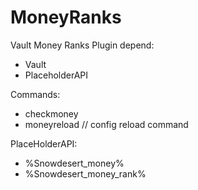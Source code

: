 # MoneyRanks
Vault Money Ranks Plugin
depend:
  - Vault
  - PlaceholderAPI


Commands:
  - checkmoney
  - moneyreload // config reload command


PlaceHolderAPI:
  - %Snowdesert_money%
  - %Snowdesert_money_rank%
